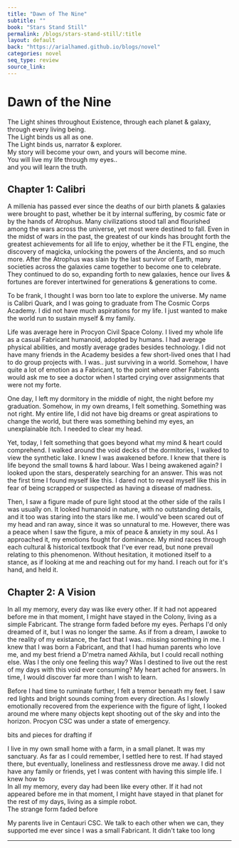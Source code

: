 ```yaml
---
title: "Dawn of The Nine"
subtitle: ""
book: "Stars Stand Still"
permalink: /blogs/stars-stand-still/:title
layout: default
back: "https://arialhamed.github.io/blogs/novel"
categories: novel
seq_type: review
source_link: 
---
```


# Dawn of the Nine
The Light shines throughout Existence, through each planet & galaxy, through every living being.  
The Light binds us all as one.  
The Light binds us, narrator & explorer.  
My story will become your own, and yours will become mine.  
You will live my life through my eyes..  
and you will learn the truth.

## Chapter 1: Calibri
A millenia has passed ever since the deaths of our birth planets & galaxies were brought to past, whether be it by internal suffering, by cosmic fate or by the hands of Atrophus. Many civilizations stood tall and flourished among the wars across the universe, yet most were destined to fall. Even in the midst of wars in the past, the greatest of our kinds has brought forth the greatest achievements for all life to enjoy, whether be it the FTL engine, the discovery of magicka, unlocking the powers of the Ancients, and so much more. After the Atrophus was slain by the last survivor of Earth, many societies across the galaxies came together to become one to celebrate. They continued to do so, expanding forth to new galaxies, hence our lives & fortunes are forever intertwined for generations & generations to come.

To be frank, I thought I was born too late to explore the universe. My name is Calibri Quark, and I was going to graduate from The Cosmic Corps Academy. I did not have much aspirations for my life. I just wanted to make the world run to sustain myself & my family.

Life was average here in Procyon Civil Space Colony. I lived my whole life as a casual Fabricant humanoid, adopted by humans. I had average physical abilities, and mostly average grades besides technology. I did not have many friends in the Academy besides a few short-lived ones that I had to do group projects with. I was.. just surviving in a world. Somehow, I have quite a lot of emotion as a Fabricant, to the point where other Fabricants would ask me to see a doctor when I started crying over assignments that were not my forte.

One day, I left my dormitory in the middle of night, the night before my graduation. Somehow, in my own dreams, I felt something. Something was not right. My entire life, I did not have big dreams or great aspirations to change the world, but there was something behind my eyes, an unexplainable itch. I needed to clear my head. 

Yet, today, I felt something that goes beyond what my mind & heart could comprehend. I walked around the void decks of the dormitories, I walked to view the synthetic lake. I knew I was awakened before. I knew that there is life beyond the small towns & hard labour. Was I being awakened again? I looked upon the stars, desperately searching for an answer. This was not the first time I found myself like this. I dared not to reveal myself like this in fear of being scrapped or suspected as having a disease of madness.

Then, I saw a figure made of pure light stood at the other side of the rails I was usually on. It looked humanoid in nature, with no outstanding details, and it too was staring into the stars like me. I would've been scared out of my head and ran away, since it was so unnatural to me. However, there was a peace when I saw the figure, a mix of peace & anxiety in my soul. As I approached it, my emotions fought for dominance. My mind races through each cultural & historical textbook that I've ever read, but none prevail relating to this phenomenon. Without hesitation, it motioned itself to a stance, as if looking at me and reaching out for my hand. I reach out for it's hand, and held it.

## Chapter 2: A Vision

In all my memory, every day was like every other. If it had not appeared before me in that moment, I might have stayed in the Colony, living as a simple Fabricant. The strange form faded before my eyes. Perhaps I'd only dreamed of it, but I was no longer the same. As if from a dream, I awoke to the reality of my existance, the fact that I was.. missing something in me. I knew that I was born a Fabricant, and that I had human parents who love me, and my best friend a D'metra named Akhila, but I could recall nothing else. Was I the only one feeling this way? Was I destined to live out the rest of my days with this void ever consuming? My heart ached for answers. In time, I would discover far more than I wish to learn. 

Before I had time to ruminate further, I felt a tremor beneath my feet. I saw red lights and bright sounds coming from every direction. As I slowly emotionally recovered from the experience with the figure of light, I looked around me where many objects kept shooting out of the sky and into the horizon. Procyon CSC was under a state of emergency. 






bits and pieces for drafting if 

I live in my own small home with a farm, in a small planet. It was my sanctuary. As far as I could remember, I settled here to rest. If had stayed there, but eventually, loneliness and restlessness drove me away. I did not have any family or friends, yet I was content with having this simple life. I knew how to  
In all my memory, every day had been like every other. If it had not appeared before me in that moment, I might have stayed in that planet for the rest of my days, living as a simple robot.  
The strange form faded before 

My parents live in Centauri CSC. We talk to each other when we can, they supported me ever since I was a small Fabricant. It didn't take too long

---
